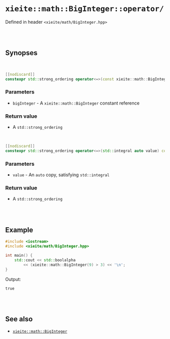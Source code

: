 # `xieite::math::BigInteger::operator/`
Defined in header `<xieite/math/BigInteger.hpp>`

<br/><br/>

## Synopses

<br/>

```cpp
[[nodiscard]]
constexpr std::strong_ordering operator<=>(const xieite::math::BigInteger& bigInteger) const noexcept;
```
### Parameters
- `bigInteger` - A `xieite::math::BigInteger` constant reference
### Return value
- A `std::strong_ordering`

<br/>

```cpp
[[nodiscard]]
constexpr std::strong_ordering operator<=>(std::integral auto value) const noexcept;
```
### Parameters
- `value` - An `auto` copy, satisfying `std::integral`
### Return value
- A `std::strong_ordering`

<br/><br/>

## Example
```cpp
#include <iostream>
#include <xieite/math/BigInteger.hpp>

int main() {
	std::cout << std::boolalpha
		<< (xieite::math::BigInteger(9) > 3) << '\n';
}
```
Output:
```
true
```

<br/><br/>

## See also
- [`xieite::math::BigInteger`](https://github.com/Eczbek/xieite/tree/main/docs/math/BigInteger.md)
